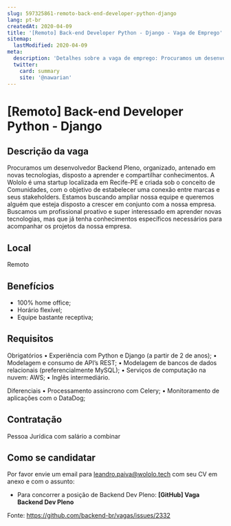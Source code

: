 ```yaml
---
slug: 597325861-remoto-back-end-developer-python-django
lang: pt-br
createdAt: 2020-04-09
title: '[Remoto] Back-end Developer Python - Django - Vaga de Emprego'
sitemap:
  lastModified: 2020-04-09
meta:
  description: 'Detalhes sobre a vaga de emprego: Procuramos um desenvolvedor Backend Pleno, organizado, antenado em novas tecnologias, disposto a aprender e compartilhar conhecimentos. A Wololo é uma startup localizada em Recife-PE e criada sob o conceito de Comunidades, com o objetivo de estabelecer uma conexão entre marcas e seus stakeholders. Estamos buscando ampliar nossa equipe e queremos alguém que esteja disposto a crescer em conjunto com a nossa empresa. Buscamos um profissional proativo e super interessado em aprender novas tecnologias, mas que já tenha conhecimentos específicos necessários para acompanhar os projetos da nossa empresa.'
  twitter:
    card: summary
    site: '@nawarian'
---
```


# [Remoto] Back-end Developer Python - Django

## Descrição da vaga

Procuramos um desenvolvedor Backend Pleno, organizado, antenado em novas tecnologias, disposto a aprender e compartilhar conhecimentos. A Wololo é uma startup localizada em Recife-PE e criada sob o conceito de Comunidades, com o objetivo de estabelecer uma conexão entre marcas e seus stakeholders. Estamos buscando ampliar nossa equipe e queremos alguém que esteja disposto a crescer em conjunto com a nossa empresa. Buscamos um profissional proativo e super interessado em aprender novas tecnologias, mas que já tenha conhecimentos específicos necessários para acompanhar os projetos da nossa empresa.

## Local

Remoto

## Benefícios

- 100% home office;
- Horário flexível;
- Equipe bastante receptiva;

## Requisitos

Obrigatórios
• Experiência com Python e Django (a partir de 2 de anos);
• Modelagem e consumo de API’s REST;
• Modelagem de bancos de dados relacionais (preferencialmente MySQL);
• Serviços de computação na nuvem: AWS;
• Inglês intermediário.

Diferenciais
• Processamento assincrono com Celery;
• Monitoramento de aplicações com o DataDog;

## Contratação

Pessoa Jurídica com salário a combinar

## Como se candidatar

Por favor envie um email para leandro.paiva@wololo.tech com seu CV em anexo e com o assunto:
- Para concorrer a posição de Backend Dev Pleno:  **[GitHub] Vaga Backend Dev Pleno**

Fonte: https://github.com/backend-br/vagas/issues/2332